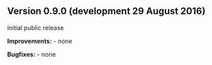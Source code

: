 Version     0.9.0 (development 29 August 2016)
------------------------
 Initial public release
    
**Improvements:**
         - none
    
**Bugfixes:**
         - none
